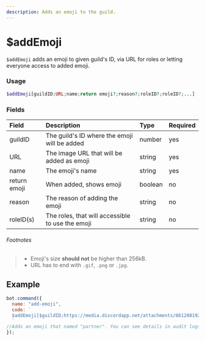 ```yaml
---
description: Adds an emoji to the guild.
---
```


# $addEmoji

`$addEmoji` adds an emoji to given guild's ID, via URL for roles or letting everyone access to added emoji.

### Usage

```php
$addEmoji[guildID;URL;name;return emoji?;reason?;roleID?;roleID?;...]
```

### Fields

| Field | Description | Type | Required |
| :--- | :--- | :--- | :--- |
| guildID | The guild's ID where the emoji will be added | number | yes |
| URL | The image URL that will be added as emoji | string | yes |
| name | The emoji's name | string | yes |
| return emoji | When added, shows emoji | boolean | no |
| reason | The reason of adding the emoji | string | no |
| roleID\(s\) | The roles, that will accessible to use the emoji | string | no |

###### Footnotes

> * Emoji's size **should not** be higher than 256kB.
> * URL has to end with `.gif`, `.png` or `.jpg`.

## Example

```javascript
bot.command({
  name: "add-emoji",
  code: `
  $addEmoji[$guildID;https://media.discordapp.net/attachments/861208192121569280/970996440971223090/Baslksz51_20220429193009.png;partner;yes;Because, why not?;849217373214474253]
  `
//Adds an emoji that named "partner". You can see details in audit logs.
});
```
